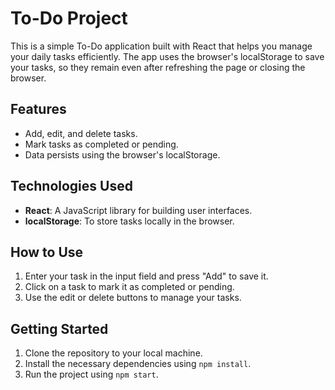 # To-Do Project

This is a simple To-Do application built with React that helps you manage your daily tasks efficiently. The app uses the browser's localStorage to save your tasks, so they remain even after refreshing the page or closing the browser.

## Features

- Add, edit, and delete tasks.
- Mark tasks as completed or pending.
- Data persists using the browser's localStorage.

## Technologies Used

- **React**: A JavaScript library for building user interfaces.
- **localStorage**: To store tasks locally in the browser.

## How to Use

1. Enter your task in the input field and press "Add" to save it.
2. Click on a task to mark it as completed or pending.
3. Use the edit or delete buttons to manage your tasks.

## Getting Started

1. Clone the repository to your local machine.
2. Install the necessary dependencies using `npm install`.
3. Run the project using `npm start`.
